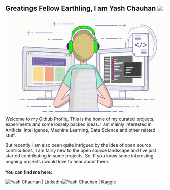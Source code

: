 ## Greatings Fellow Earthling, I am Yash Chauhan <img src="https://media.giphy.com/media/hvRJCLFzcasrR4ia7z/giphy.gif" width="25px">  

<img align="right" alt="GIF" src="https://github.com/ITrustNumbers/ITrustNumbers/blob/master/Assests/Programmer.gif?raw=true" width="500" height="310" />
Welcome to my Github Profile, This is the home of my curated projects, experiments and some lossely packed ideas. I am mainly interested in Artificial Intelligence, Machine Learning, Data Science and other related stuff.   

But recently i am also been quite intrigued by the idea of open source contributions, I am fairly new to the open source landscape and I've just started contributing in some projects. So, If you know some interesting ongoing projects i would love to hear about them.   
<br>
**You can find me here:**  

</a>
<a href="https://linkedin.com/in/chauhan-yash">
  <img align="left" alt="Yash Chauhan | LinkedIn" src="https://img.shields.io/badge/LinkedIn-0077B5?style=for-the-badge&logo=linkedin&logoColor=white" />
</a>

</a>
<a href="https://www.kaggle.com/lazrus">
  <img align="left" alt="Yash Chauhan | Kaggle" src="https://img.shields.io/badge/Kaggle-20BEFF?style=for-the-badge&logo=Kaggle&logoColor=white" />
</a>

